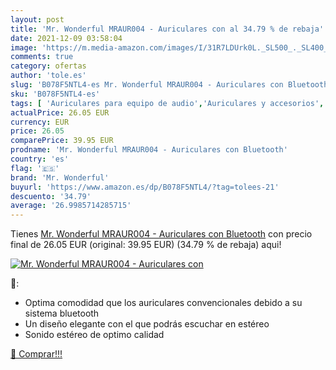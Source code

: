 ```yaml
---
layout: post
title: 'Mr. Wonderful MRAUR004 - Auriculares con al 34.79 % de rebaja'
date: 2021-12-09 03:58:04
image: 'https://m.media-amazon.com/images/I/31R7LDUrk0L._SL500_._SL400_.jpg'
comments: true
category: ofertas
author: 'tole.es'
slug: 'B078F5NTL4-es Mr. Wonderful MRAUR004 - Auriculares con Bluetooth'
sku: 'B078F5NTL4-es'
tags: [ 'Auriculares para equipo de audio','Auriculares y accesorios','Electrónica','auriculares','bluetooth','mr. wonderful', ]
actualPrice: 26.05 EUR
currency: EUR
price: 26.05
comparePrice: 39.95 EUR
prodname: 'Mr. Wonderful MRAUR004 - Auriculares con Bluetooth'
country: 'es'
flag: '🇪🇸'
brand: 'Mr. Wonderful'
buyurl: 'https://www.amazon.es/dp/B078F5NTL4/?tag=tolees-21'
descuento: '34.79'
average: '26.9985714285715'
---
```


Tienes [Mr. Wonderful MRAUR004 - Auriculares con Bluetooth](https://www.amazon.es/dp/B078F5NTL4/?tag=tolees-21) con precio final de  26.05 EUR (original: 39.95 EUR) (34.79 %  de rebaja) aqui!

[![Mr. Wonderful MRAUR004 - Auriculares con](https://m.media-amazon.com/images/I/31R7LDUrk0L._SL500_._SL400_.jpg)](https://www.amazon.es/dp/B078F5NTL4/?tag=tolees-21)

🔎:

- Optima comodidad que los auriculares convencionales debido a su sistema bluetooth
- Un diseño elegante con el que podrás escuchar en estéreo
- Sonido estéreo de optimo calidad

[🛒 Comprar!!!](https://www.amazon.es/dp/B078F5NTL4/?tag=tolees-21)

